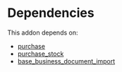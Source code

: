 # Dependencies

This addon depends on:

- [purchase](../../odoo-bringout-oca-ocb-purchase)
- [purchase_stock](../../odoo-bringout-oca-ocb-purchase_stock)
- [base_business_document_import](../../odoo-bringout-oca-edi-base_business_document_import)
